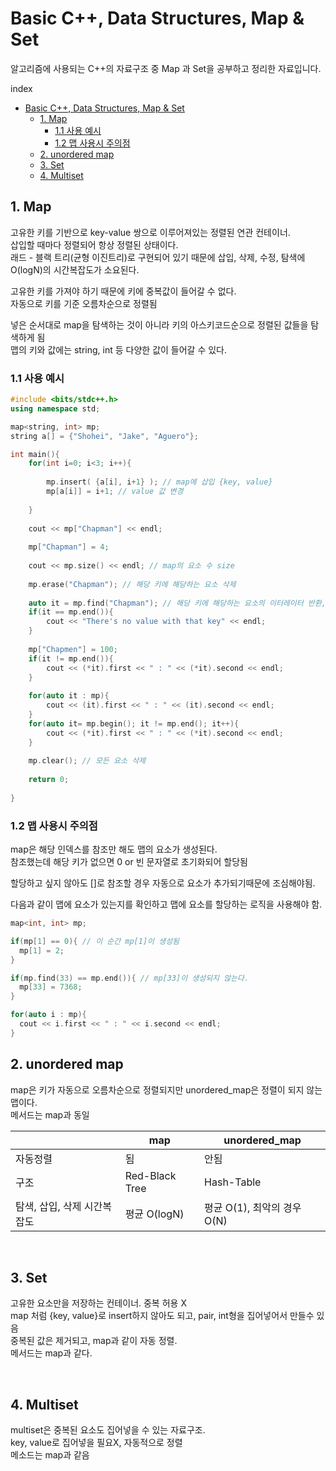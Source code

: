 # Basic C++, Data Structures, Map & Set

   
알고리즘에 사용되는 C++의 자료구조 중 Map 과 Set을 공부하고 정리한 자료입니다.
   

index
- [Basic C++, Data Structures, Map \& Set](#basic-c-data-structures-map--set)
	- [1. Map](#1-map)
		- [1.1 사용 예시](#11-사용-예시)
		- [1.2 맵 사용시 주의점](#12-맵-사용시-주의점)
	- [2. unordered map](#2-unordered-map)
	- [3. Set](#3-set)
	- [4. Multiset](#4-multiset)



## 1. Map
고유한 키를 기반으로 key-value 쌍으로 이루어져있는 정렬된 연관 컨테이너.   
삽입할 때마다 정렬되어 항상 정렬된 상태이다.   
래드 - 블랙 트리(균형 이진트리)로 구현되어 있기 때문에 삽입, 삭제, 수정, 탐색에 O(logN)의 시간복잡도가 소요된다.   
   
고유한 키를 가져야 하기 때문에 키에 중복값이 들어갈 수 없다.   
자동으로 키를 기준 오름차순으로 정렬됨   
   
넣은 순서대로 map을 탐색하는 것이 아니라 키의 아스키코드순으로 정렬된 값들을 탐색하게 됨   
맵의 키와 값에는 string, int 등 다양한 값이 들어갈 수 있다.   

### 1.1 사용 예시
```c++
#include <bits/stdc++.h>
using namespace std;

map<string, int> mp;
string a[] = {"Shohei", "Jake", "Aguero"};

int main(){
	for(int i=0; i<3; i++){
		
		mp.insert( {a[i], i+1} ); // map에 삽입 {key, value} 
		mp[a[i]] = i+1; // value 값 변경 
		
	}
	
	cout << mp["Chapman"] << endl;
	
	mp["Chapman"] = 4;
	
	cout << mp.size() << endl; // map의 요소 수 size 
	
	mp.erase("Chapman"); // 해당 키에 해당하는 요소 삭제 
	
	auto it = mp.find("Chapman"); // 해당 키에 해당하는 요소의 이터레이터 반환, 없을 시 end() 이터레이터 반환 
	if(it == mp.end()){
		cout << "There's no value with that key" << endl;
	}
	
	mp["Chapmen"] = 100;
	if(it != mp.end()){
		cout << (*it).first << " : " << (*it).second << endl;
	}
	
	for(auto it : mp){
		cout << (it).first << " : " << (it).second << endl;
	}
	for(auto it= mp.begin(); it != mp.end(); it++){
		cout << (*it).first << " : " << (*it).second << endl;
	}
	
	mp.clear(); // 모든 요소 삭제 
	
	return 0;
	
}

```
### 1.2 맵 사용시 주의점
map은 해당 인덱스를 참조만 해도 맵의 요소가 생성된다.   
참조했는데 해당 키가 없으면 0 or 빈 문자열로 초기화되어 할당됨   
   
할당하고 싶지 않아도 []로 참조할 경우 자동으로 요소가 추가되기때문에 조심해야됨.   
   
다음과 같이 맵에 요소가 있는지를 확인하고 맵에 요소를 할당하는 로직을 사용해야 함.   
```c++
map<int, int> mp;

if(mp[1] == 0){ // 이 순간 mp[1]이 생성됨
  mp[1] = 2;
}

if(mp.find(33) == mp.end()){ // mp[33]이 생성되지 않는다.
  mp[33] = 7368;
}

for(auto i : mp){
  cout << i.first << " : " << i.second << endl;        
}
```

## 2. unordered map
map은 키가 자동으로 오름차순으로 정렬되지만 unordered_map은 정렬이 되지 않는 맵이다.   
메서드는 map과 동일   

||map|unordered_map|
|------|---|---|
|자동정렬|됨|안됨|
|구조|Red-Black Tree|Hash-Table|
|탐색, 삽입, 삭제 시간복잡도|평균 O(logN)|평균 O(1), 최악의 경우 O(N)|

<br>

## 3. Set
고유한 요소만을 저장하는 컨테이너. 중복 허용 X   
map 처럼 {key, value}로 insert하지 않아도 되고, pair, int형을 집어넣어서 만들수 있음   
중복된 값은 제거되고, map과 같이 자동 정렬.   
메서드는 map과 같다.   

<br>



## 4. Multiset

multiset은 중복된 요소도 집어넣을 수 있는 자료구조.   
key, value로 집어넣을 필요X, 자동적으로 정렬   
메소드는 map과 같음   




<br>